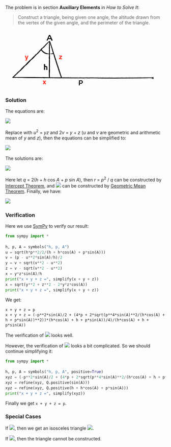 The problem is in section **Auxiliary Elements** in *How to Solve It*:

> Construct a triangle, being given one angle, the altitude drawn from the vertex of the given angle, and the perimeter of the triangle.

<img src="triangle.png">

### Solution

The equations are:

<img src="https://latex.codecogs.com/gif.latex?\begin{cases}x+y+z=p\\x^2=y^2+z^2-2yz\cos{A}\\xh=yz\sin{A}\end{cases}">

Replace with *u*<sup>2</sup> = *yz* and 2*v* = *y* + *z* (*u* and *v* are geometric and arithmetic mean of *y* and *z*), then the equations can be simplified to:

<img src="https://latex.codecogs.com/gif.latex?\begin{cases}(p-2v)^2=(4v^2-2u^2)-2u^2\cos{A}\\(p-2v)h=u^2\sin{A}\end{cases}">

The solutions are:

<img src="https://latex.codecogs.com/gif.latex?\begin{cases}u^2=h{\cdot}p^2/2(h+h\cos{A}+p\sin{A})\\2v=p-u^2\sin{A}/h\end{cases}">

Here let *q* = 2(*h* + *h* cos *A* + *p* sin *A*), then *r* = *p*<sup>2</sup> / *q* can be constructed by [Intercept Theorem](https://en.wikipedia.org/wiki/Intercept_theorem), and <img src="https://latex.codecogs.com/gif.latex?u=\sqrt{h{cdot}r}"> can be constructed by [Geometric Mean Theorem](https://en.wikipedia.org/wiki/Geometric_mean_theorem). Finally, we have:

<img src="https://latex.codecogs.com/gif.latex?y,z=v\pm\sqrt{v^2-u^2}">

### Verification

Here we use [SymPy](https://en.wikipedia.org/wiki/SymPy) to verify our result:

```python
from sympy import *

h, p, A = symbols("h, p, A")
u = sqrt(h*p**2/2/(h + h*cos(A) + p*sin(A)))
v = (p - u**2*sin(A)/h)/2
y = v + sqrt(v**2 - u**2)
z = v - sqrt(v**2 - u**2)
x = y*z*sin(A)/h
print("x + y + z =", simplify(x + y + z))
x = sqrt(y**2 + z**2 - 2*y*z*cos(A))
print("x + y + z =", simplify(x + y + z))
```

We get:

```
x + y + z = p
x + y + z = (-p**2*sin(A)/2 + (4*p + 2*sqrt(p**4*sin(A)**2/(h*cos(A) + h + p*sin(A))**2))*(h*cos(A) + h + p*sin(A))/4)/(h*cos(A) + h + p*sin(A))
```

The verification of <img src="https://latex.codecogs.com/gif.latex?xh=yz\sin{A}"> looks well.

However, the verification of <img src="https://latex.codecogs.com/gif.latex?x^2=y^2+z^2-2yz\cos{A}"> looks a bit complicated. So we should continue simplifying it:

```python
from sympy import *

h, p, A = symbols("h, p, A", positive=True)
xyz = (-p**2*sin(A)/2 + (4*p + 2*sqrt(p**4*sin(A)**2/(h*cos(A) + h + p*sin(A))**2))*(h*cos(A) + h + p*sin(A))/4)/(h*cos(A) + h + p*sin(A))
xyz = refine(xyz, Q.positive(sin(A)))
xyz = refine(xyz, Q.positive(h + h*cos(A) + p*sin(A)))
print("x + y + z =", simplify(xyz))
```

Finally we get `x + y + z = p`.

### Special Cases

If <img src="https://latex.codecogs.com/gif.latex?\frac{p}h=\frac{2(1+\sin\frac{A}2)}{\cos\frac{A}2}">, then we get an isosceles triangle <img src="https://latex.codecogs.com/gif.latex?y=z=\frac{h}{\cos\frac{A}2}">.

If <img src="https://latex.codecogs.com/gif.latex?\frac{p}h<\frac{2(1+\sin\frac{A}2)}{\cos\frac{A}2}">, then the triangle cannot be constructed.